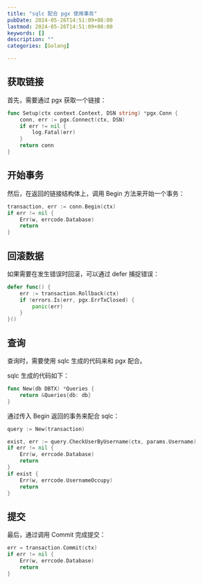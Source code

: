 ```yaml
---
title: "sqlc 配合 pgx 使用事务"
pubDate: 2024-05-26T14:51:09+08:00
lastmod: 2024-05-26T14:51:09+08:00
keywords: []
description: ""
categories: [Golang]

---
```


## 获取链接

首先，需要通过 pgx 获取一个链接：

```go
func Setup(ctx context.Context, DSN string) *pgx.Conn {
	conn, err := pgx.Connect(ctx, DSN)
	if err != nil {
		log.Fatal(err)
	}
	return conn
}
```

## 开始事务

然后，在返回的链接结构体上，调用 Begin 方法来开始一个事务：

```go
transaction, err := conn.Begin(ctx)
if err != nil {
	Err(w, errcode.Database)
	return
}
```

## 回滚数据

如果需要在发生错误时回滚，可以通过 defer 捕捉错误：

```go
defer func() {
	err := transaction.Rollback(ctx)
	if !errors.Is(err, pgx.ErrTxClosed) {
		panic(err)
	}
}()
```

## 查询

查询时，需要使用 sqlc 生成的代码来和 pgx 配合。

sqlc 生成的代码如下：

```go
func New(db DBTX) *Queries {
	return &Queries{db: db}
}
```

通过传入 Begin 返回的事务来配合 sqlc：

```go
query := New(transaction)

exist, err := query.CheckUserByUsername(ctx, params.Username)
if err != nil {
	Err(w, errcode.Database)
	return
}
if exist {
	Err(w, errcode.UsernameOccupy)
	return
}
```

## 提交

最后，通过调用 Commit 完成提交：

```go
err = transaction.Commit(ctx)
if err != nil {
	Err(w, errcode.Database)
	return
}
```